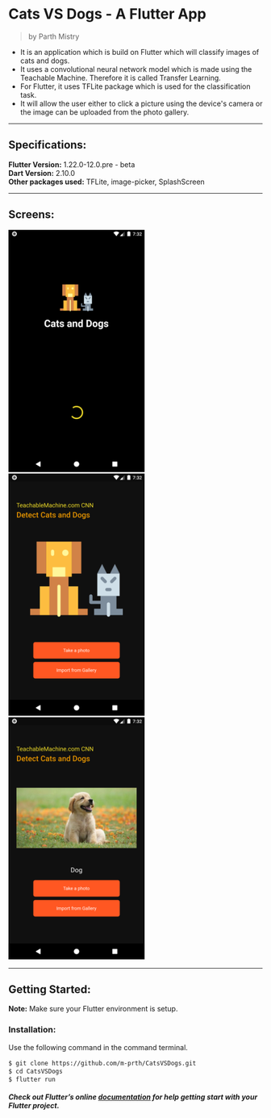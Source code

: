 # Cats VS Dogs - A Flutter App
> by Parth Mistry

* It is an application which is build on Flutter which will classify images of cats and dogs.  
* It uses a convolutional neural network model which is made using the Teachable Machine. Therefore it is called Transfer Learning.  
* For Flutter, it uses TFLite package which is used for the classification task.  
* It will allow the user either to click a picture using the device's camera or the image can be uploaded from the photo gallery.

---

## Specifications:  
**Flutter Version:** 1.22.0-12.0.pre - beta  
**Dart Version:** 2.10.0  
**Other packages used:** TFLite, image-picker, SplashScreen

---
## Screens:
<div>
 <img height=480px src="screens\Screenshot_1601042573.png" alt=""  /> 
 <img height=480px src="screens\Screenshot_1601042533.png" alt=""  />
 <img height=480px src="screens\Screenshot_1601042579.png" alt="" />
</div>

---

## Getting Started:  
**Note:** Make sure your Flutter environment is setup.  
### Installation:  
Use the following command in the command terminal.
```
$ git clone https://github.com/m-prth/CatsVSDogs.git
$ cd CatsVSDogs
$ flutter run
```

##### Check out Flutter’s online [documentation](http://flutter.io/) for help getting start with your Flutter project.